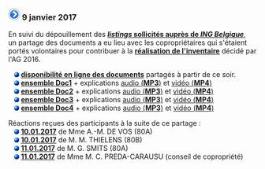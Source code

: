 ### ![](item.png) 9 janvier 2017

En suivi du dépouillement des [**_listings_ sollicités auprès de _ING Belgique_**](20161119.md),   
un partage des documents a eu lieu avec les copropriétaires qui s'étaient portés volontaires pour contribuer à la [**réalisation de l'inventaire**](index.htm#20160629) décidé par l'AG 2016.  

&nbsp;&nbsp;&nbsp;![](blue_bullet.gif)&nbsp;[**disponibilité en ligne des documents**](https://drive.google.com/file/d/0B_p7giU0NqM8NTNvaGQ5emo1RjQ) partagés à partir de ce soir.  
&nbsp;&nbsp;&nbsp;![](blue_bullet.gif)&nbsp;[**ensemble Doc1**](https://drive.google.com/file/d/0B_p7giU0NqM8dVdHbWdqME93Rmc) + explications [audio (**MP3**)](https://drive.google.com/file/d/0B_p7giU0NqM8Xzl4Unl2eW5JQTg) et [vidéo (**MP4**)](https://drive.google.com/file/d/0B_p7giU0NqM8dm5lVE5Qc2FlQjA)  
&nbsp;&nbsp;&nbsp;![](blue_bullet.gif)&nbsp;[**ensemble Doc2**](https://drive.google.com/file/d/0B_p7giU0NqM8d1V2dXBqa3BBT00) + explications [audio (**MP3**)](https://drive.google.com/file/d/0B_p7giU0NqM8ZEZ5MjUxc2ZXNkE) et [vidéo (**MP4**)](https://drive.google.com/file/d/0B_p7giU0NqM8d3lYdnpoaUh3dU0)  
&nbsp;&nbsp;&nbsp;![](blue_bullet.gif)&nbsp;[**ensemble Doc3**](https://drive.google.com/file/d/0B_p7giU0NqM8N2pFVlR5TnFhZjA) + explications [audio (**MP3**)](https://drive.google.com/file/d/0B_p7giU0NqM8UHUyeFVGZ2VjQnc) et [vidéo (**MP4**)](https://drive.google.com/file/d/0B_p7giU0NqM8R1lHR1BXYjVVdVk)  
&nbsp;&nbsp;&nbsp;![](blue_bullet.gif)&nbsp;[**ensemble Doc4**](https://drive.google.com/file/d/0B_p7giU0NqM8Sy1UMHRLeXVNSTQ) + explications [audio (**MP3**)](https://drive.google.com/file/d/0B_p7giU0NqM8SzJUQjRwbVBwUkk) et [vidéo (**MP4**)](https://drive.google.com/file/d/0B_p7giU0NqM8NHktUGRXZW5oanc)  

Réactions reçues des participants à la suite de ce partage :  
&nbsp;&nbsp;&nbsp;![](blue_bullet.gif)&nbsp;[**10.01.2017**](https://drive.google.com/file/d/0B_p7giU0NqM8UDNydXdUdnFQXzQ) de Mme A.-M. DE VOS (80A)  
&nbsp;&nbsp;&nbsp;![](blue_bullet.gif)&nbsp;[**10.01.2017**](https://drive.google.com/file/d/0B_p7giU0NqM8NkptRVRzVHZkQjA) de M. M. THIELENS (80B)  
&nbsp;&nbsp;&nbsp;![](blue_bullet.gif)&nbsp;[**11.01.2017**](https://drive.google.com/file/d/0B_p7giU0NqM8ZUFxcUpiaUpjZ00) de M. G. SMITS (80A)  
&nbsp;&nbsp;&nbsp;![](blue_bullet.gif)&nbsp;[**11.01.2017**](https://drive.google.com/file/d/0B_p7giU0NqM8SUpSY3E0aTdlZk0) de Mme M. C. PREDA-CARAUSU (conseil de copropriété)

